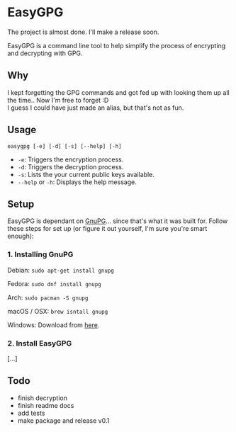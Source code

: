 # EasyGPG

The project is almost done. I'll make a release soon.

EasyGPG is a command line tool to help simplify the process of encrypting and decrypting with GPG.

## Why

I kept forgetting the GPG commands and got fed up with looking them up all the time.. Now I'm free to forget :D
<br />I guess I could have just made an alias, but that's not as fun.

## Usage

```
easygpg [-e] [-d] [-s] [--help] [-h]
```

- `-e`: Triggers the encryption process.
- `-d`: Triggers the decryption process.
- `-s`: Lists the your current public keys available.
- `--help` or `-h`: Displays the help message.

## Setup

EasyGPG is dependant on [GnuPG](https://gnupg.org/)... since that's what it was built for. Follow these steps for set up (or figure it out yourself, I'm sure you're smart enough):

### 1. Installing GnuPG

Debian: `sudo apt-get install gnupg`

Fedora: `sudo dnf install gnupg`

Arch: `sudo pacman -S gnupg`

macOS / OSX: `brew isntall gnupg`

Windows: Download from [here](https://gpg4win.org/download.html).

### 2. Install EasyGPG

[...]

## Todo

- finish decryption
- finish readme docs
- add tests
- make package and release v0.1
